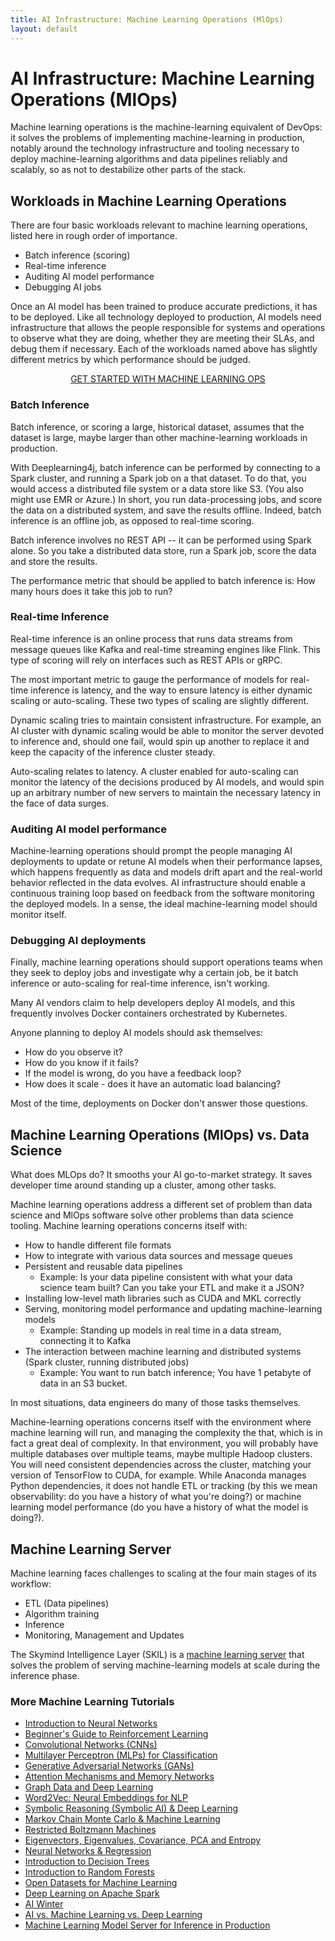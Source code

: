 ```yaml
---
title: AI Infrastructure: Machine Learning Operations (MlOps) 
layout: default
---
```


# AI Infrastructure: Machine Learning Operations (MlOps) 

Machine learning operations is the machine-learning equivalent of DevOps: it solves the problems of implementing machine-learning in production, notably around the technology infrastructure and tooling necessary to deploy machine-learning algorithms and data pipelines reliably and scalably, so as not to destabilize other parts of the stack. 

## Workloads in Machine Learning Operations 

There are four basic workloads relevant to machine learning operations, listed here in rough order of importance. 

* Batch inference (scoring)
* Real-time inference
* Auditing AI model performance
* Debugging AI jobs

Once an AI model has been trained to produce accurate predictions, it has to be deployed. Like all technology deployed to production, AI models need infrastructure that allows the people responsible for systems and operations to observe what they are doing, whether they are meeting their SLAs, and debug them if necessary. Each of the workloads named above has slightly different metrics by which performance should be judged. 

<p align="center">
<a href="https://docs.skymind.ai/docs/welcome" type="button" class="btn btn-lg btn-success"
        data-ga-event="click"
        data-ga-category="Click/Button"
        data-ga-action="GoTo/SKILDocs"
        data-ga-label="LSTMPage">GET STARTED WITH MACHINE LEARNING OPS</a>
</p>

### Batch Inference

Batch inference, or scoring a large, historical dataset, assumes that the dataset is large, maybe larger than other machine-learning workloads in production.

With Deeplearning4j, batch inference can be performed by connecting to a Spark cluster, and running a Spark job on a that dataset. To do that, you would access a distributed file system or a data store like S3. (You also might use EMR or Azure.) In short, you run data-processing jobs, and score the data on a distributed system, and save the results offline. Indeed, batch inference is an offline job, as opposed to real-time scoring. 

Batch inference involves no REST API -- it can be performed using Spark alone. So you take a distributed data store, run a Spark job, score the data and store the results. 

The performance metric that should be applied to batch inference is: How many hours does it take this job to run?

### Real-time Inference

Real-time inference is an online process that runs data streams from message queues like Kafka and real-time streaming engines like Flink. This type of scoring will rely on interfaces such as REST APIs or gRPC. 

The most important metric to gauge the performance of models for real-time inference is latency, and the way to ensure latency is either dynamic scaling or auto-scaling. These two types of scaling are slightly different. 

Dynamic scaling tries to maintain consistent infrastructure. For example, an AI cluster with dynamic scaling would be able to monitor the server devoted to inference and, should one fail, would spin up another to replace it and keep the capacity of the inference cluster steady. 

Auto-scaling relates to latency. A cluster enabled for auto-scaling can monitor the latency of the decisions produced by AI models, and would spin up an arbitrary number of new servers to maintain the necessary latency in the face of data surges. 

### Auditing AI model performance

Machine-learning operations should prompt the people managing AI deployments to update or retune AI models when their performance lapses, which happens frequently as data and models drift apart and the real-world behavior reflected in the data evolves. AI infrastructure should enable a continuous training loop based on feedback from the software monitoring the deployed models. In a sense, the ideal machine-learning model should monitor itself.

### Debugging AI deployments

Finally, machine learning operations should support operations teams when they seek to deploy jobs and investigate why a certain job, be it batch inference or auto-scaling for real-time inference, isn't working. 

Many AI vendors claim to help developers deploy AI models, and this frequently involves Docker containers orchestrated by Kubernetes. 

Anyone planning to deploy AI models should ask themselves: 

* How do you observe it?
* How do you know if it fails? 
* If the model is wrong, do you have a feedback loop? 
* How does it scale - does it have an automatic load balancing? 

Most of the time, deployments on Docker don't answer those questions. 

## Machine Learning Operations (MlOps) vs. Data Science

What does MLOps do? It smooths your AI go-to-market strategy. It saves developer time around standing up a cluster, among other tasks. 

Machine learning operations address a different set of problem than data science and MlOps software solve other problems than data science tooling. Machine learning operations concerns itself with:

* How to handle different file formats
* How to integrate with various data sources and message queues 
* Persistent and reusable data pipelines
    * Example: Is your data pipeline consistent with what your data science team built? Can you take your ETL and make it a JSON?
* Installing low-level math libraries such as CUDA and MKL correctly
* Serving, monitoring model performance and updating machine-learning models
    * Example: Standing up models in real time in a data stream, connecting it to Kafka
* The interaction between machine learning and distributed systems (Spark cluster, running distributed jobs)
    * Example: You want to run batch inference; You have 1 petabyte of data in an S3 bucket.

In most situations, data engineers do many of those tasks themselves. 

Machine-learning operations concerns itself with the environment where machine learning will run, and managing the complexity the that, which is in fact a great deal of complexity. In that environment, you will probably have multiple databases over multiple teams, maybe multiple Hadoop clusters. You will need consistent dependencies across the cluster, matching your version of TensorFlow to CUDA, for example. While Anaconda manages Python dependencies, it does not handle ETL or tracking (by this we mean observability: do you have a history of what you're doing?) or machine learning model performance (do you have a history of what the model is doing?). 

## Machine Learning Server

Machine learning faces challenges to scaling at the four main stages of its workflow:

* ETL (Data pipelines)
* Algorithm training
* Inference
* Monitoring, Management and Updates

The Skymind Intelligence Layer (SKIL) is a [machine learning server](./machine-learning-server.html) that solves the problem of serving machine-learning models at scale during the inference phase. 

### <a name="beginner">More Machine Learning Tutorials</a>

* [Introduction to Neural Networks](./neuralnet-overview.html)
* [Beginner's Guide to Reinforcement Learning](./deepreinforcementlearning.html)
* [Convolutional Networks (CNNs)](./convolutionalnetwork.html)
* [Multilayer Perceptron (MLPs) for Classification](./multilayerperceptron)
* [Generative Adversarial Networks (GANs)](./generative-adversarial-network)
* [Attention Mechanisms and Memory Networks](./attention-memory-network)
* [Graph Data and Deep Learning](./graphanalytics.html)
* [Word2Vec: Neural Embeddings for NLP](./word2vec.html)
* [Symbolic Reasoning (Symbolic AI) & Deep Learning](./symbolicreasoning.html)
* [Markov Chain Monte Carlo & Machine Learning](/markovchainmontecarlo.html)
* [Restricted Boltzmann Machines](./restrictedboltzmannmachine.html)
* [Eigenvectors, Eigenvalues, Covariance, PCA and Entropy](./eigenvector.html)
* [Neural Networks & Regression](./logistic-regression.html)
* [Introduction to Decision Trees](./decision-tree.html)
* [Introduction to Random Forests](./random-forest.html)
* [Open Datasets for Machine Learning](./opendata.html)
* [Deep Learning on Apache Spark](./spark.html)
* [AI Winter](./ai-winter.html)
* [AI vs. Machine Learning vs. Deep Learning](./ai-machinelearning-deeplearning.html)
* [Machine Learning Model Server for Inference in Production](./machine-learning-server.html)
